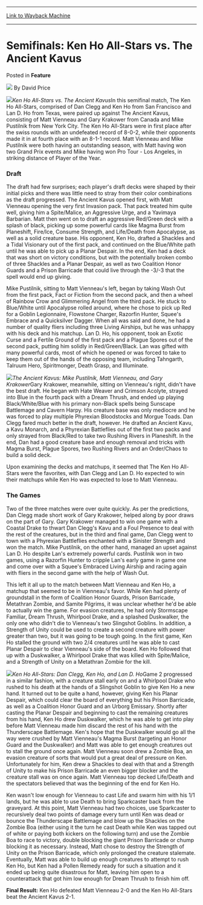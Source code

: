 
---
[Link to Wayback Machine](https://web.archive.org/web/20220701202756/https://magic.wizards.com/en/articles/archive/feature/semifinals-ken-ho-all-stars-vs-ancient-kavus-2000-01-01)

[_metadata_:wayback_url]:- "https://magic.wizards.com/en/articles/archive/feature/semifinals-ken-ho-all-stars-vs-ancient-kavus-2000-01-01"
[_metadata_:wayback_raw_url]:- "https://web.archive.org/web/20220701202756id_/https://magic.wizards.com/en/articles/archive/feature/semifinals-ken-ho-all-stars-vs-ancient-kavus-2000-01-01"
[_metadata_:wayback_capture_timestamp]:- "2022-07-01 20:27:56+00:00"
[_metadata_:description]:- "Ken Ho All-Stars vs. The Ancient KavusIn this semifinal match, The Ken Ho All-Stars, comprised of Dan Clegg and Ken Ho from San Francisco and Lan D. Ho from Texas, were paired up against The Ancient Kavus, consisting of Matt Vienneau and Gary Krakower from Canada and Mike Pustilnik from New York City. The Ken Ho All-Stars were in first place after the swiss rounds with an"
[_metadata_:generator]:- "Drupal 7 (http://drupal.org)"
---


Semifinals: Ken Ho All-Stars vs. The Ancient Kavus
==================================================



 Posted in **Feature**







![](https://media.magic.wizards.com/styles/auth_small/public/images/person/authorpic_DavidPrice.jpg)
By David Price











![](https://media.magic.wizards.com/image_legacy_migration/sideboard/images/GPCOLU01/796.jpg)*Ken Ho All-Stars vs. The Ancient Kavus*In this semifinal match, The Ken Ho All-Stars, comprised of Dan Clegg and Ken Ho from San Francisco and Lan D. Ho from Texas, were paired up against The Ancient Kavus, consisting of Matt Vienneau and Gary Krakower from Canada and Mike Pustilnik from New York City. The Ken Ho All-Stars were in first place after the swiss rounds with an undefeated record of 8-0-2, while their opponents made it in at fourth place with an 8-1-1 record. Matt Vienneau and Mike Pustilnik were both having an outstanding season, with Matt having won two Grand Prix events and Mike having won Pro Tour - Los Angeles, in striking distance of Player of the Year.


### Draft


The draft had few surprises; each player's draft decks were shaped by their initial picks and there was little need to stray from their color combinations as the draft progressed. The Ancient Kavus opened first, with Matt Vienneau opening the very first Invasion pack. That pack treated him quite well, giving him a Spite/Malice, an Aggressive Urge, and a Yavimaya Barbarian. Matt then went on to draft an aggressive Red/Green deck with a splash of black, picking up some powerful cards like Magma Burst from Planeshift, Fire/Ice, Consume Strength, and Life/Death from Apocalypse, as well as a solid creature base. His opponent, Ken Ho, drafted a Shackles and a Tidal Visionary out of the first pack, and continued on the Blue/White path until he was able to pick up a Planar Despair. In the end, Ken had a deck that was short on victory conditions, but with the potentially broken combo of three Shackles and a Planar Despair, as well as two Coalition Honor Guards and a Prison Barricade that could live through the -3/-3 that the spell would end up giving.


Mike Pustilnik, sitting to Matt Vienneau's left, began by taking Wash Out from the first pack, Fact or Fiction from the second pack, and then a wheel of Rainbow Crow and Glimmering Angel from the third pack. He stuck to Blue/White until Apocalypse rolled around, where he chose to pick up Red for a Goblin Legionnaire, Flowstone Charger, Razorfin Hunter, Squee's Embrace and a Quicksilver Dagger. When all was said and done, he had a number of quality fliers including three Living Airships, but he was unhappy with his deck and his matchup. Lan D. Ho, his opponent, took an Exotic Curse and a Fertile Ground of the first pack and a Plague Spores out of the second pack, putting him solidly in Red/Green/Black. Lan was gifted with many powerful cards, most of which he opened or was forced to take to keep them out of the hands of the opposing team, including Tahngarth, Talruum Hero, Spiritmonger, Death Grasp, and Illuminate.


![](https://media.magic.wizards.com/image_legacy_migration/sideboard/images/GPCOLU01/797.jpg)*The Ancient Kavus: Mike Pustilnik, Matt Vienneau, and Gary Krakower*Gary Krakower, meanwhile, sitting on Vienneau's right, didn't have the best draft. He began with Hate Weaver and Crimson Acolyte, strayed into Blue in the fourth pack with a Dream Thrush, and ended up playing Black/White/Blue with his primary non-Black spells being Sunscape Battlemage and Cavern Harpy. His creature base was only mediocre and he was forced to play multiple Phyrexian Bloodstocks and Morgue Toads. Dan Clegg fared much better in the draft, however. He drafted an Ancient Kavu, a Kavu Monarch, and a Phyrexian Battleflies out of the first two packs and only strayed from Black/Red to take two Rushing Rivers in Planeshift. In the end, Dan had a good creature base and enough removal and tricks with Magma Burst, Plague Spores, two Rushing Rivers and an Order/Chaos to build a solid deck.


Upon examining the decks and matchups, it seemed that The Ken Ho All-Stars were the favorites, with Dan Clegg and Lan D. Ho expected to win their matchups while Ken Ho was expected to lose to Matt Vienneau.


### The Games


Two of the three matches were over quite quickly. As per the predictions, Dan Clegg made short work of Gary Krakower, helped along by poor draws on the part of Gary. Gary Krakower managed to win one game with a Coastal Drake to thwart Dan Clegg's Kavu and a Foul Presence to deal with the rest of the creatures, but in the third and final game, Dan Clegg went to town with a Phyrexian Battleflies enchanted with a Sinister Strength and won the match. Mike Pustilnik, on the other hand, managed an upset against Lan D. Ho despite Lan's extremely powerful cards. Pustilnik won in two games, using a Razorfin Hunter to cripple Lan's early game in game one and come over with a Squee's Embraced Living Airship and racing again with fliers in the second game with the help of Wash Out.


This left it all up to the match between Matt Vienneau and Ken Ho, a matchup that seemed to be in Vienneau's favor. While Ken had plenty of groundstall in the form of Coalition Honor Guards, Prison Barricade, Metathran Zombie, and Samite Pilgrims, it was unclear whether he'd be able to actually win the game. For evasion creatures, he had only Stormscape Familiar, Dream Thrush, Whirlpool Drake, and a splashed Duskwalker, the only one who didn't die to Vienneau's two Slingshot Goblins. In addition, a Strength of Unity could be used to create a second creature with power greater than two, but it was going to be tough going. In the first game, Ken Ho stalled the ground with two 2/4 creatures until he was able to cast Planar Despair to clear Vienneau's side of the board. Ken Ho followed that up with a Duskwalker, a Whirlpool Drake that was killed with Spite/Malice, and a Strength of Unity on a Metathran Zombie for the kill.


![](https://media.magic.wizards.com/image_legacy_migration/sideboard/images/GPCOLU01/798.jpg)*Ken Ho All-Stars: Dan Clegg, Ken Ho, and Lan D. Ho*Game 2 progressed in a similar fashion, with a creature stall early on and a Whirlpool Drake who rushed to his death at the hands of a Slingshot Goblin to give Ken Ho a new hand. It turned out to be quite a hand, however, giving Ken his Planar Despair, which could clear the board of everything but his Prison Barricade, as well as a Coalition Honor Guard and an Urborg Emissary. Shortly after casting the Planar Despair and beginning to cast the remaining creatures from his hand, Ken Ho drew Duskwalker, which he was able to get into play before Matt Vienneau made him discard the rest of his hand with the Thunderscape Battlemage. Ken's hope that the Duskwalker would go all the way were crushed by Matt Vienneau's Magma Burst (targeting an Honor Guard and the Duskwalker) and Matt was able to get enough creatures out to stall the ground once again. Matt Vienneau soon drew a Zombie Boa, an evasion creature of sorts that would put a great deal of pressure on Ken. Unfortunately for him, Ken drew a Shackles to deal with that and a Strength of Unity to make his Prison Barricade an even bigger blocker and the creature stall was on once again. Matt Vienneau top decked Life/Death and the spectators believed that was the beginning of the end for Ken Ho.


Ken wasn't low enough for Vienneau to cast Life and swarm him with his 1/1 lands, but he was able to use Death to bring Sparkcaster back from the graveyard. At this point, Matt Vienneau had two choices, use Sparkcaster to recursively deal two points of damage every turn until Ken was dead or bounce the Thunderscape Battlemage and blow up the Shackles on the Zombie Boa (either using it the turn he cast Death while Ken was tapped out of white or paying both kickers on the following turn) and use the Zombie Boa to race to victory, double blocking the giant Prison Barricade or chump blocking it as necessary. Instead, Matt chose to destroy the Strength of Unity on the Prison Barricade, which only prolonged the creature stalemate. Eventually, Matt was able to build up enough creatures to attempt to rush Ken Ho, but Ken had a Pollen Remedy ready for such a situation and it ended up being quite disastrous for Matt, leaving him open to a counterattack that got him low enough for Dream Thrush to finish him off.


**Final Result:** Ken Ho defeated Matt Vienneau 2-0 and the Ken Ho All-Stars beat the Ancient Kavus 2-1.








